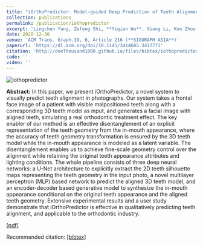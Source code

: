```yaml
---
title: "iOrthoPredictor: Model-guided Deep Prediction of Teeth Alignment"
collection: publications
permalink: /publication/iothopredictor
excerpt: 'Lingchen Yang, Zefeng Shi, **Yiqian Wu**, Xiang Li, Kun Zhou, Hongbo Fu, Youyi Zheng.'
date: 2020-12-30
venue: 'ACM Trans. Graph.39, 6, Article 216 (**SIGGRAPH ASIA**)'
paperurl: 'https://dl.acm.org/doi/10.1145/3414685.3417771'
citation: 'http://oneThousand1000.github.io/files/bibtex/iothopredictor.html'
code: ''
video: ''
---
```

![iothopredictor](http://oneThousand1000.github.io/images/publications/iothopredictor.png)

<b>Abstract:</b>
In this paper, we present iOrthoPredictor, a novel system to visually predict teeth alignment in photographs. Our system takes a frontal face image of a patient with visible malpositioned teeth along with a corresponding 3D teeth model as input, and generates a facial image with aligned teeth, simulating a real orthodontic treatment effect. The key enabler of our method is an effective disentanglement of an explicit representation of the teeth geometry from the in-mouth appearance, where the accuracy of teeth geometry transformation is ensured by the 3D teeth model while the in-mouth appearance is modeled as a latent variable. The disentanglement enables us to achieve fine-scale geometry control over the alignment while retaining the original teeth appearance attributes and lighting conditions. The whole pipeline consists of three deep neural networks: a U-Net architecture to explicitly extract the 2D teeth silhouette maps representing the teeth geometry in the input photo, a novel multilayer perceptron (MLP) based network to predict the aligned 3D teeth model, and an encoder-decoder based generative model to synthesize the in-mouth appearance conditional on the original teeth appearance and the aligned teeth geometry. Extensive experimental results and a user study demonstrate that iOrthoPredictor is effective in qualitatively predicting teeth alignment, and applicable to the orthodontic industry. 




[[pdf]](https://dl.acm.org/doi/10.1145/3414685.3417771)

Recommended citation: [[bibtex]](http://oneThousand1000.github.io/files/bibtex/iothopredictor.html)
